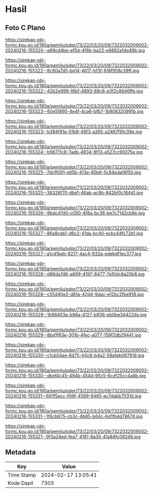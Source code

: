 # Hasil

## Foto C Plano

https://sirekap-obj-formc.kpu.go.id/180a/pemilu/pdpr/73/22/03/20/09/7322032009002-20240216-155320--a89cd4be-ef5d-4f6b-ba22-e8882a14e49b.jpg

https://sirekap-obj-formc.kpu.go.id/180a/pemilu/pdpr/73/22/03/20/09/7322032009002-20240216-155322--8c80a7d5-be14-4617-bf3f-818f958c39ff.jpg

https://sirekap-obj-formc.kpu.go.id/180a/pemilu/pdpr/73/22/03/20/09/7322032009002-20240216-155322--42b2e999-f6bf-4893-88c6-e3f2c8646ffe.jpg

https://sirekap-obj-formc.kpu.go.id/180a/pemilu/pdpr/73/22/03/20/09/7322032009002-20240216-155323--60e5f895-4e4f-4ca6-bfb7-1b908320991b.jpg

https://sirekap-obj-formc.kpu.go.id/180a/pemilu/pdpr/73/22/03/20/09/7322032009002-20240216-155323--b384f91e-01b8-49f3-a265-a2467f6fc39e.jpg

https://sirekap-obj-formc.kpu.go.id/180a/pemilu/pdpr/73/22/03/20/09/7322032009002-20240216-155324--b98711c8-7adb-4834-8f13-a527cc90075e.jpg

https://sirekap-obj-formc.kpu.go.id/180a/pemilu/pdpr/73/22/03/20/09/7322032009002-20240216-155325--7dcff091-e65b-413e-85b6-5c84edaf8f50.jpg

https://sirekap-obj-formc.kpu.go.id/180a/pemilu/pdpr/73/22/03/20/09/7322032009002-20240216-155325--38326f70-dbe1-46ab-ac9b-842bf0c164d1.jpg

https://sirekap-obj-formc.kpu.go.id/180a/pemilu/pdpr/73/22/03/20/09/7322032009002-20240216-155326--9bdcd7d0-c050-4f8a-bc36-be7c7142cb9e.jpg

https://sirekap-obj-formc.kpu.go.id/180a/pemilu/pdpr/73/22/03/20/09/7322032009002-20240216-155327--86a8ceb1-d6c2-41da-bc40-ecbc44fc72b1.jpg

https://sirekap-obj-formc.kpu.go.id/180a/pemilu/pdpr/73/22/03/20/09/7322032009002-20240216-155327--a1cd1beb-8217-4ac4-932a-edebdf1ec377.jpg

https://sirekap-obj-formc.kpu.go.id/180a/pemilu/pdpr/73/22/03/20/09/7322032009002-20240216-155328--d86da7d6-a699-4197-8477-7a10dc8a20b8.jpg

https://sirekap-obj-formc.kpu.go.id/180a/pemilu/pdpr/73/22/03/20/09/7322032009002-20240216-155328--c55d40e2-d81a-42d4-9dac-e12bc2fbe918.jpg

https://sirekap-obj-formc.kpu.go.id/180a/pemilu/pdpr/73/22/03/20/09/7322032009002-20240216-155329--1b98403a-b98a-4127-b936-eb0be34422da.jpg

https://sirekap-obj-formc.kpu.go.id/180a/pemilu/pdpr/73/22/03/20/09/7322032009002-20240216-155329--8bd1f63e-301b-4fec-a077-159f2db29441.jpg

https://sirekap-obj-formc.kpu.go.id/180a/pemilu/pdpr/73/22/03/20/09/7322032009002-20240216-155330--c1cb54ae-6d75-44c8-b4a2-59a1eb067919.jpg

https://sirekap-obj-formc.kpu.go.id/180a/pemilu/pdpr/73/22/03/20/09/7322032009002-20240216-155330--dbef4c45-494b-454d-95c5-6cdf25cc4a8b.jpg

https://sirekap-obj-formc.kpu.go.id/180a/pemilu/pdpr/73/22/03/20/09/7322032009002-20240216-155331--691f5ecc-f09f-4589-9465-ec7dabb7531d.jpg

https://sirekap-obj-formc.kpu.go.id/180a/pemilu/pdpr/73/22/03/20/09/7322032009002-20240216-155331--1f6cb675-cb3c-4b85-b64c-6d1fb4d78674.jpg

https://sirekap-obj-formc.kpu.go.id/180a/pemilu/pdpr/73/22/03/20/09/7322032009002-20240216-155321--9f3a24ed-fea7-4161-8a35-41a84fc09246.jpg


## Metadata

| Key        | Value               |
| ---------- | ------------------- |
| Time Stamp | 2024-02-17 13:05:41 |
| Kode Dapil | 7303                |



